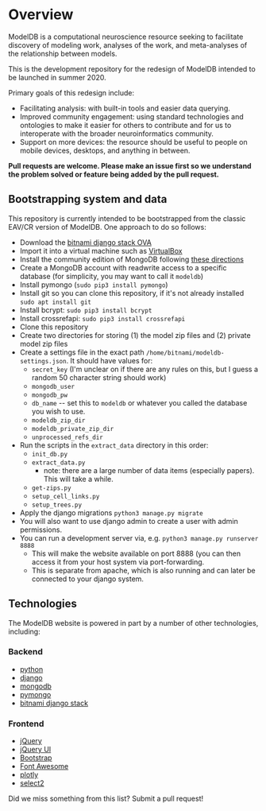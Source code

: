 # Overview

ModelDB is a computational neuroscience resource seeking to facilitate discovery of modeling work, analyses of the work, and meta-analyses of the relationship between models.

This is the development repository for the redesign of ModelDB intended to be launched in summer 2020.

Primary goals of this redesign include:

- Facilitating analysis: with built-in tools and easier data querying.
- Improved community engagement: using standard technologies and ontologies to make it easier for others to contribute and for us to interoperate with the broader neuroinformatics community.
- Support on more devices: the resource should be useful to people on mobile devices, desktops, and anything in between.

**Pull requests are welcome. Please make an issue first so we understand the problem solved or feature being added by the pull request.**

## Bootstrapping system and data
This repository is currently intended to be bootstrapped from the classic EAV/CR version of ModelDB. One approach to do so follows:

- Download the [bitnami django stack OVA][1]
- Import it into a virtual machine such as [VirtualBox][2]
- Install the community edition of MongoDB following [these directions][3]
- Create a MongoDB account with readwrite access to a specific database (for simplicity, you may want to call it `modeldb`)
- Install pymongo (`sudo pip3 install pymongo`)
- Install git so you can clone this repository, if it's not already installed `sudo apt install git`
- Install bcrypt: `sudo pip3 install bcrypt`
- Install crossrefapi: `sudo pip3 install crossrefapi`
- Clone this repository
- Create two directories for storing (1) the model zip files and (2) private model zip files
- Create a settings file in the exact path `/home/bitnami/modeldb-settings.json`. It should have values for:
  - `secret_key` (I'm unclear on if there are any rules on this, but I guess a random 50 character string should work)
  - `mongodb_user`
  - `mongodb_pw`
  - `db_name` -- set this to `modeldb` or whatever you called the database you wish to use.
  - `modeldb_zip_dir` 
  - `modeldb_private_zip_dir`
  - `unprocessed_refs_dir`
- Run the scripts in the `extract_data` directory in this order:
  - `init_db.py`
  - `extract_data.py`
    - note: there are a large number of data items (especially papers). This will take a while.
  - `get-zips.py`
  - `setup_cell_links.py`
  - `setup_trees.py`
- Apply the django migrations
  `python3 manage.py migrate`
- You will also want to use django admin to create a user with admin permissions.
- You can run a development server via, e.g. `python3 manage.py runserver 8888`
  - This will make the website available on port 8888 (you can then access it from your host system via port-forwarding.
  - This is separate from apache, which is also running and can later be connected to your django system.

## Technologies

The ModelDB website is powered in part by a number of other technologies, including:

### Backend
- [python](https://python.org)
- [django](https://www.djangoproject.com/)
- [mongodb](https://mongodb.com)
- [pymongo](https://pypi.org/project/pymongo/)
- [bitnami django stack][1]

### Frontend
- [jQuery](https://jquery.com)
- [jQuery UI](https://jqueryui.com/)
- [Bootstrap](https://getbootstrap.com/)
- [Font Awesome](https://fontawesome.com)
- [plotly](https://plotly.com)
- [select2](https://select2.org/)

Did we miss something from this list? Submit a pull request!

[1]: https://bitnami.com/stack/django/virtual-machine "Bitnami django OVA"
[2]: https://www.virtualbox.org/ "VirtualBox"
[3]: https://docs.mongodb.com/manual/tutorial/install-mongodb-on-debian/ "MongoDB installation guide"
